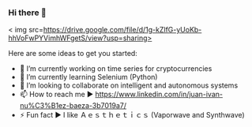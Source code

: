 ### Hi there 👋


< img src=https://drive.google.com/file/d/1g-kZlfG-yUoKb-hhVoFwPYVimhWFgetS/view?usp=sharing>


Here are some ideas to get you started:

- 🔭 I’m currently working on time series for cryptocurrencies
- 🌱 I’m currently learning Selenium (Python)
- 👯 I’m looking to collaborate on intelligent and autonomous systems
- 📫 How to reach me ► https://www.linkedin.com/in/juan-ivan-nu%C3%B1ez-baeza-3b7019a7/
- ⚡ Fun fact ► I like Ａｅｓｔｈｅｔｉｃｓ (Vaporwave and Synthwave)
